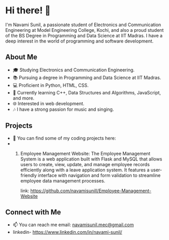 # Hi there! 👋

I'm Navami Sunil, a passionate student of Electronics and Communication Engineering at Model Engineering College, Kochi, and also a proud student of the BS Degree in Programming and Data Science at IIT Madras. I have a deep interest in the world of programming and software development.

## About Me

- 🎓 Studying Electronics and Communication Engineering.
- 📚 Pursuing a degree in Programming and Data Science at IIT Madras.
- 💻 Proficient in Python, HTML, CSS.
- 🌱 Currently learning C++, Data Structures and Algorithms, JavaScript, and more.
- 🌐 Interested in web development.
- 🎶 I have a strong passion for music and singing.

## Projects

- 🔗 You can find some of my coding projects here:
- 1. Employee Management Website:
     The Employee Management System is a web application built with Flask and MySQL that allows users to create, view, update, and manage employee records efficiently along with a leave       application system. It features a user-friendly interface with navigation and form validation to streamline employee data management processes.

     link: https://github.com/navamisunill/Employee-Management-Website

## Connect with Me

- 📫 You can reach me email: navamisunil.mec@gmail.com
- linkedin- https://www.linkedin.com/in/navami-sunil/
  
